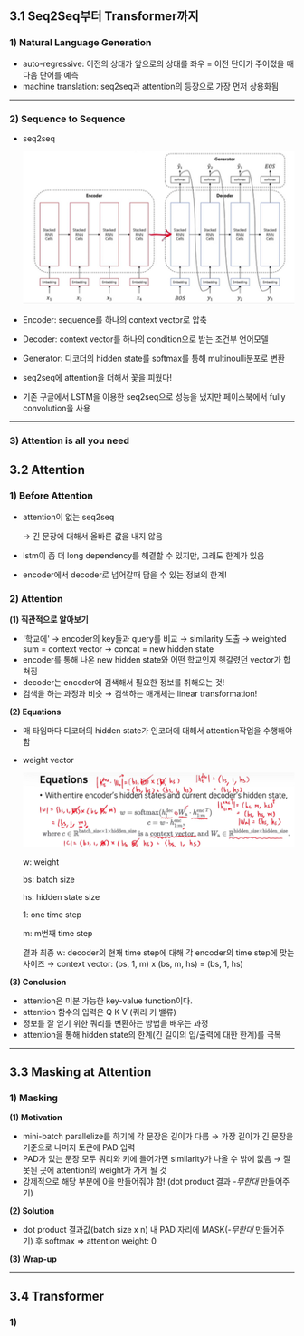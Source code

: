 ## 3.1 Seq2Seq부터 Transformer까지

### 1) Natural Language Generation

- auto-regressive: 이전의 상태가 앞으로의 상태를 좌우 = 이전 단어가 주어졌을 때 다음 단어를 예측
- machine translation: seq2seq과 attention의 등장으로 가장 먼저 상용화됨

---

### 2) Sequence to Sequence

- seq2seq
    
    ![Untitled](./images/4-3-1.png)
    
- Encoder: sequence를 하나의 context vector로 압축
- Decoder: context vector를 하나의 condition으로 받는 조건부 언어모델
- Generator: 디코더의 hidden state를 softmax를 통해 multinoulli분포로 변환
- seq2seq에 attention을 더해서 꽃을 피웠다!
- 기존 구글에서 LSTM을 이용한 seq2seq으로 성능을 냈지만 페이스북에서 fully convolution을 사용

---

### 3) Attention is all you need

## 3.2 Attention

### 1) Before Attention

- attention이 없는 seq2seq
    
    → 긴 문장에 대해서 올바른 값을 내지 않음
    
- lstm이 좀 더 long dependency를 해결할 수 있지만, 그래도 한계가 있음
- encoder에서 decoder로 넘어갈때 담을 수 있는 정보의 한계!

### 2) Attention

**(1) 직관적으로 알아보기**

- '학교에' → encoder의 key들과 query를 비교 → similarity 도출 → weighted sum = context vector → concat = new hidden state
- encoder를 통해 나온 new hidden state와 어떤 학교인지 헷갈렸던 vector가 합쳐짐
- decoder는 encoder에 검색해서 필요한 정보를 취해오는 것!
- 검색을 하는 과정과 비슷 → 검색하는 매개체는 linear transformation!

**(2) Equations**

- 매 타임마다 디코더의 hidden state가 인코더에 대해서 attention작업을 수행해야 함
- weight vector
    
    ![Untitled](./images/4-3-2.png)
    
    w:  weight 
    
    bs: batch size
    
    hs: hidden state size
    
    1: one time step
    
    m: m번째 time step
    
    결과 최종 w: decoder의 현재 time step에 대해 각 encoder의 time step에 맞는 사이즈 → context vector: (bs, 1, m) x (bs, m, hs) = (bs, 1, hs)


**(3) Conclusion**

- attention은 미분 가능한 key-value function이다.
- attention 함수의 입력은 Q K V (쿼리 키 밸류)
- 정보를 잘 얻기 위한 쿼리를 변환하는 방법을 배우는 과정
- attention을 통해 hidden state의 한계(긴 길이의 입/출력에 대한 한계)를 극복

---

## 3.3 Masking at Attention

### 1) Masking

**(1) Motivation**

- mini-batch parallelize를 하기에 각 문장은 길이가 다름 → 가장 길이가 긴 문장을 기준으로 나머지 토큰에 PAD 입력
- PAD가 있는 문장 모두 쿼리와 키에 들어가면 similarity가 나올 수 밖에 없음 → 잘못된 곳에 attention의 weight가 가게 될 것
- 강제적으로 해당 부분에 0을 만들어줘야 함! (dot product 결과 *-무한대*  만들어주기)

**(2) Solution**

- dot product 결과값(batch size x n) 내 PAD 자리에 MASK(*-무한대* 만들어주기) 후 softmax ⇒ attention weight: 0

**(3) Wrap-up**

---

## 3.4 Transformer

### 1)